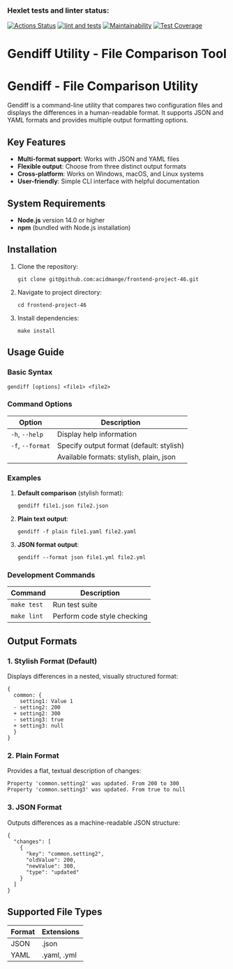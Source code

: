 ### Hexlet tests and linter status:
[![Actions Status](https://github.com/acidmange/frontend-project-46/actions/workflows/hexlet-check.yml/badge.svg)](https://github.com/acidmange/frontend-project-46/actions)
[![lint and tests](https://github.com/acidmange/frontend-project-46/actions/workflows/main.yml/badge.svg)](https://github.com/acidmange/frontend-project-46/actions/workflows/main.yml)
[![Maintainability](https://api.codeclimate.com/v1/badges/39c45a849d92499eb044/maintainability)](https://codeclimate.com/github/acidmange/frontend-project-46/maintainability)
[![Test Coverage](https://api.codeclimate.com/v1/badges/39c45a849d92499eb044/test_coverage)](https://codeclimate.com/github/acidmange/frontend-project-46/test_coverage)

# Gendiff Utility - File Comparison Tool


# Gendiff - File Comparison Utility

Gendiff is a command-line utility that compares two configuration files and displays the differences in a human-readable format. It supports JSON and YAML formats and provides multiple output formatting options.

## Key Features

- **Multi-format support**: Works with JSON and YAML files
- **Flexible output**: Choose from three distinct output formats
- **Cross-platform**: Works on Windows, macOS, and Linux systems
- **User-friendly**: Simple CLI interface with helpful documentation

## System Requirements

- **Node.js** version 14.0 or higher
- **npm** (bundled with Node.js installation)

## Installation

1. Clone the repository:
   ```
   git clone git@github.com:acidmange/frontend-project-46.git
   ```

2. Navigate to project directory:
   ```
   cd frontend-project-46
   ```

3. Install dependencies:
   ```
   make install
   ```

## Usage Guide

### Basic Syntax
```
gendiff [options] <file1> <file2>
```

### Command Options
| Option          | Description                              |
|-----------------|------------------------------------------|
| `-h`, `--help`  | Display help information                 |
| `-f`, `--format`| Specify output format (default: stylish) |
|                 | Available formats: stylish, plain, json  |

### Examples
1. **Default comparison** (stylish format):
   ```
   gendiff file1.json file2.json
   ```

2. **Plain text output**:
   ```
   gendiff -f plain file1.yaml file2.yaml
   ```

3. **JSON format output**:
   ```
   gendiff --format json file1.yml file2.yml
   ```

### Development Commands
| Command       | Description                     |
|---------------|---------------------------------|
| `make test`   | Run test suite                  |
| `make lint`   | Perform code style checking     |

## Output Formats

### 1. Stylish Format (Default)
Displays differences in a nested, visually structured format:
```
{
  common: {
    setting1: Value 1
  - setting2: 200
  + setting2: 300
  - setting3: true
  + setting3: null
  }
}
```

### 2. Plain Format
Provides a flat, textual description of changes:
```
Property 'common.setting2' was updated. From 200 to 300
Property 'common.setting3' was updated. From true to null
```

### 3. JSON Format
Outputs differences as a machine-readable JSON structure:
```
{
  "changes": [
    {
      "key": "common.setting2",
      "oldValue": 200,
      "newValue": 300,
      "type": "updated"
    }
  ]
}
```

## Supported File Types

| Format | Extensions       |
|--------|------------------|
| JSON   | .json            |
| YAML   | .yaml, .yml      |

